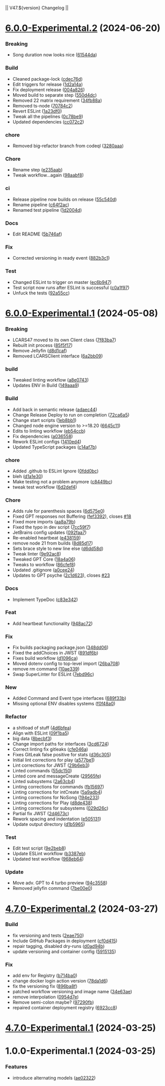 || V47.${version} Changelog ||

# [6.0.0-Experimental.2](https://github.com/SkyeRangerDelta/LCARS47/compare/V47.6.0.0-Experimental.1...V47.6.0.0-Experimental.2) (2024-06-20)


### Breaking

* Song duration now looks nice ([61544da](https://github.com/SkyeRangerDelta/LCARS47/commit/61544dada11b0e24cc4f646dc12b510d918e6749))

### Build

* Cleaned package-lock ([cdec76d](https://github.com/SkyeRangerDelta/LCARS47/commit/cdec76d3cfad4d2ca69d90c3d7e1051e9a4c1d55))
* Edit triggers for release ([1d2a14a](https://github.com/SkyeRangerDelta/LCARS47/commit/1d2a14a0965e78cb78867f6e03ba4046e707ada4))
* Fix deployment release ([004a826](https://github.com/SkyeRangerDelta/LCARS47/commit/004a8266cbc25584a1016ee78c0e4931f30ea0d4))
* Moved build to separate step ([550d4dc](https://github.com/SkyeRangerDelta/LCARS47/commit/550d4dced53edf41fd49a75584730ce002922c55))
* Removed 22 matrix requirement ([34fb88a](https://github.com/SkyeRangerDelta/LCARS47/commit/34fb88ad3e6e16cfb6ef11b85c69dd3aa0b43eae))
* Removed ts-node ([70784c2](https://github.com/SkyeRangerDelta/LCARS47/commit/70784c2530b2f5ff3cbd66227d848745adf9d7a1))
* Revert ESLint ([1a23df0](https://github.com/SkyeRangerDelta/LCARS47/commit/1a23df05566928061cf6b2f556c52b933d64a5bc))
* Tweak all the pipelines ([0c78be9](https://github.com/SkyeRangerDelta/LCARS47/commit/0c78be9a94e3c07fcc6e86874cef4eca66b40007))
* Updated dependencies ([cc072c2](https://github.com/SkyeRangerDelta/LCARS47/commit/cc072c2a27948947f4fb5775a866b0cb99ac5cd8))

### chore

* Removed big-refactor branch from codeql ([3280aaa](https://github.com/SkyeRangerDelta/LCARS47/commit/3280aaa49dc7a169750017a24156a9df51cc0da7))

### Chore

* Rename step ([e235aab](https://github.com/SkyeRangerDelta/LCARS47/commit/e235aab9b119a04340f6952337fbebf2efab5d7b))
* Tweak workflow...again ([98aabf8](https://github.com/SkyeRangerDelta/LCARS47/commit/98aabf8ebad26e8753f85911767695b76c520867))

### ci

* Release pipeline now builds on release ([55c540d](https://github.com/SkyeRangerDelta/LCARS47/commit/55c540dc2458548bd6bfd0f8acb964812107bd1f))
* Rename pipeline ([c64f2ac](https://github.com/SkyeRangerDelta/LCARS47/commit/c64f2acc261760c648dae79f70b9dc5226cb2783))
* Renamed test pipeline ([1d2004d](https://github.com/SkyeRangerDelta/LCARS47/commit/1d2004d5ac57a28e880144ab56e05305c9f4220e))

### Docs

* Edit README ([5b746af](https://github.com/SkyeRangerDelta/LCARS47/commit/5b746af51f4bbd08a80e6e05018cae5441d0643e))

### Fix

* Corrected versioning in ready event ([882b3c1](https://github.com/SkyeRangerDelta/LCARS47/commit/882b3c1879bbf8432affcfe1f7ad13e67315b149))

### Test

* Changed ESLint to trigger on master ([ec6b947](https://github.com/SkyeRangerDelta/LCARS47/commit/ec6b9475b98275420f23a479534b22e4cc3f0880))
* Test script now runs after ESLint is successful ([c0a1f97](https://github.com/SkyeRangerDelta/LCARS47/commit/c0a1f971dabfb5aa2ec5551b443cb8495e7cf1fb))
* Unfuck the tests ([92a55cc](https://github.com/SkyeRangerDelta/LCARS47/commit/92a55ccd6f332a6740ce53f913ec7806d6cb16f0))

# [6.0.0-Experimental.1](https://github.com/SkyeRangerDelta/LCARS47/compare/V47.5.0.0...V47.6.0.0-Experimental.1) (2024-05-08)


### Breaking

* LCARS47 moved to its own Client class ([7f83ba7](https://github.com/SkyeRangerDelta/LCARS47/commit/7f83ba7ac59cd5d1273f2e5b820e427d64e14232))
* Rebuilt init process ([85f5f17](https://github.com/SkyeRangerDelta/LCARS47/commit/85f5f1725417b2485e41fe5224316fc46894514d))
* Remove Jellyfin ([d8d1caf](https://github.com/SkyeRangerDelta/LCARS47/commit/d8d1caf07955a75cc5218c567cb72651e11ef60f))
* Removed LCARSClient interface ([6a2bb09](https://github.com/SkyeRangerDelta/LCARS47/commit/6a2bb09573e65f46d9bf26b15d4db0c0219bb234))

### build

* Tweaked linting workflow ([a8e0743](https://github.com/SkyeRangerDelta/LCARS47/commit/a8e0743e7b5a06f6d525c82fff71b8a27be83d5c))
* Updates ENV in Build ([149aaa9](https://github.com/SkyeRangerDelta/LCARS47/commit/149aaa9e855734c162099f837c6be513156ed8c3))

### Build

* Add back in semantic release ([adaec44](https://github.com/SkyeRangerDelta/LCARS47/commit/adaec4442398de4d19153451599539f22d90c402))
* Change Release Deploy to run on completion ([72ca6a5](https://github.com/SkyeRangerDelta/LCARS47/commit/72ca6a5e8c25787c4d1dd50cc0ecd1209f519e5c))
* Change start scripts ([1eb8bb1](https://github.com/SkyeRangerDelta/LCARS47/commit/1eb8bb1ac8298a333d6c672237a9cb2f102a6dce))
* Changed node engine version to >=18.20 ([6645c11](https://github.com/SkyeRangerDelta/LCARS47/commit/6645c1105838b49cdff1b53803e39497fa768a4e))
* Edits to linting workflow ([eb54ccb](https://github.com/SkyeRangerDelta/LCARS47/commit/eb54ccb592478679055f3d44f62454d8b03f20dc))
* Fix dependencies ([a036558](https://github.com/SkyeRangerDelta/LCARS47/commit/a036558c70dea43716225c95023d2dfb98b2fdc9))
* Rework ESLint configs ([1410ed4](https://github.com/SkyeRangerDelta/LCARS47/commit/1410ed476961ba0172caad83cb6cc86cf4c46fb9))
* Updated TypeScript packages ([c14af7b](https://github.com/SkyeRangerDelta/LCARS47/commit/c14af7bca48bdf84a7ebbffd1c22cda21a153612))

### chore

* Added .github to ESLint Ignore ([0fdd0bc](https://github.com/SkyeRangerDelta/LCARS47/commit/0fdd0bc7304d5366a0cd93bc23fbe7e3f6fee4cd))
* bleh ([d1a1e30](https://github.com/SkyeRangerDelta/LCARS47/commit/d1a1e3096c35dda200d81248fa367a9d4ea9515a))
* Make testing not a problem anymore ([c8449bc](https://github.com/SkyeRangerDelta/LCARS47/commit/c8449bcadb6d5f1130926e9f42237316fb87115e))
* tweak test workflow ([6d2def4](https://github.com/SkyeRangerDelta/LCARS47/commit/6d2def45f3073f7d679bc20c2db16ff12214c422))

### Chore

* Adds rule for parenthesis spaces ([6d575e0](https://github.com/SkyeRangerDelta/LCARS47/commit/6d575e0c3c3e846dccf4f7ab9fc43e14e0da19ff))
* Fixed GPT responses not Buffering ([fef3392](https://github.com/SkyeRangerDelta/LCARS47/commit/fef339209e149247af893401900b662919a5ec0c)), closes [#18](https://github.com/SkyeRangerDelta/LCARS47/issues/18)
* Fixed more imports ([aa8a79b](https://github.com/SkyeRangerDelta/LCARS47/commit/aa8a79b3e44d0dc239d5293e51d6513406e203ad))
* Fixed the typo in dev script ([7cc59f7](https://github.com/SkyeRangerDelta/LCARS47/commit/7cc59f7e6f5d37a9014434ffd909b046cba1515f))
* JetBrains config updates ([092faa7](https://github.com/SkyeRangerDelta/LCARS47/commit/092faa72ce220c5d4df6484d056d21b8ce41834d))
* Re-enabled heartbeat ([e438159](https://github.com/SkyeRangerDelta/LCARS47/commit/e438159768efbcc2cd14dc50f0fa056a3105cf35))
* remove node 21 from builds ([8d85d17](https://github.com/SkyeRangerDelta/LCARS47/commit/8d85d17ab3ed194e386892ae5db99018f1870dc3))
* Sets brace style to new line else ([d6dd58d](https://github.com/SkyeRangerDelta/LCARS47/commit/d6dd58d67f79f21749e75a1a6b9789559876b745))
* Tweak linter ([9e92ac8](https://github.com/SkyeRangerDelta/LCARS47/commit/9e92ac808ae075be2dff8f7f1f3be860e6f6692d))
* Tweaked GPT Core ([18a4a06](https://github.com/SkyeRangerDelta/LCARS47/commit/18a4a06005756c93f9c1f1ae013cd8e7694ce74d))
* Tweaks to workflow ([86cfef8](https://github.com/SkyeRangerDelta/LCARS47/commit/86cfef897eee7cbe999c2eedd0ee7c90393cbcd1))
* Updated .gitignore ([a0cee24](https://github.com/SkyeRangerDelta/LCARS47/commit/a0cee242cb4a3bd9d1d0a42563108dd07342c6c5))
* Updates to GPT psyche ([2c1d623](https://github.com/SkyeRangerDelta/LCARS47/commit/2c1d623652c24eb52340ed55de83816cbe1d751c)), closes [#23](https://github.com/SkyeRangerDelta/LCARS47/issues/23)

### Docs

* Implement TypeDoc ([c83e342](https://github.com/SkyeRangerDelta/LCARS47/commit/c83e3427b587d3d4f54fc23bb479d4b38909f52d))

### Feat

* Add heartbeat functionality ([948ac72](https://github.com/SkyeRangerDelta/LCARS47/commit/948ac721357595bf6f6b3be2afbeea1b9ae47942))

### Fix

* Fix builds packaging package.json ([348dd06](https://github.com/SkyeRangerDelta/LCARS47/commit/348dd063b3dce6ac67be57da6408ad05ccee2f16))
* Fixed the addChoices in JWST ([891df6b](https://github.com/SkyeRangerDelta/LCARS47/commit/891df6bcd691527fd0a493c8a04781e1cd49250a))
* Fixes build workflow ([d1096ca](https://github.com/SkyeRangerDelta/LCARS47/commit/d1096cace247ad8ffd64995b79886b6d7d9adcbd))
* Moved dotenv config to top-level import ([26ba708](https://github.com/SkyeRangerDelta/LCARS47/commit/26ba708624fe2030be71b312f99936d4d6014b7b))
* remove rm command ([10ae339](https://github.com/SkyeRangerDelta/LCARS47/commit/10ae339789b35d0183e1e13c5bd99c4436ab043d))
* Swap SuperLinter for ESLint ([7ebd96c](https://github.com/SkyeRangerDelta/LCARS47/commit/7ebd96ccee3992b4c78c84c6bb7bd20681f08816))

### New

* Added Command and Event type interfaces ([689f33b](https://github.com/SkyeRangerDelta/LCARS47/commit/689f33b475238e726282e96b1ee359f263f88eaa))
* Missing optional ENV disables systems ([f0f48a0](https://github.com/SkyeRangerDelta/LCARS47/commit/f0f48a0d5d4e2c0f57b1d96bc371c6ff8f7fced6))

### Refactor

* a shitload of stuff ([4d6bfea](https://github.com/SkyeRangerDelta/LCARS47/commit/4d6bfeae15b0119d407946590f532db4e6380741))
* Align with ESLint ([09f1ba5](https://github.com/SkyeRangerDelta/LCARS47/commit/09f1ba53e448378ebfd66d7369e9da920c219449))
* big data ([8becbf3](https://github.com/SkyeRangerDelta/LCARS47/commit/8becbf3a78bce012a7e926943646d46a0b24f87a))
* Change import paths for interfaces ([3cd6724](https://github.com/SkyeRangerDelta/LCARS47/commit/3cd6724fe477b20297820422dc1e3f8d381b987b))
* Correct linting fix gitleaks ([cfe046a](https://github.com/SkyeRangerDelta/LCARS47/commit/cfe046a937230c4633b845e23e0b05c07a239967))
* Fixes GitLeak false positive for stats ([d36c305](https://github.com/SkyeRangerDelta/LCARS47/commit/d36c30554ec6baaede1eeac12e564feefd6affb5))
* Initial lint corrections for play ([a577be1](https://github.com/SkyeRangerDelta/LCARS47/commit/a577be1c190676c76eb7912c619259e318a18ab9))
* Lint corrections for JWST ([29b6eb3](https://github.com/SkyeRangerDelta/LCARS47/commit/29b6eb3c722970c2120916dedbab8132642f2af6))
* Linted commands ([55dc150](https://github.com/SkyeRangerDelta/LCARS47/commit/55dc1504f0689a7ff6c007bec3ba587519b9baeb))
* Linted core and messageCreate ([29565fe](https://github.com/SkyeRangerDelta/LCARS47/commit/29565feabca175aaa1b8cc1bc885b68a3b309898))
* Linted subsystems ([2a63cb4](https://github.com/SkyeRangerDelta/LCARS47/commit/2a63cb4d274b6f5f9402de757a20a5fb9697386c))
* Linting corrections for commands ([fb15697](https://github.com/SkyeRangerDelta/LCARS47/commit/fb1569756a4afb7993d4654e4a530d16a10e861c))
* Linting corrections for intCreate ([5a9adb4](https://github.com/SkyeRangerDelta/LCARS47/commit/5a9adb4a8f3c32cc65b6cd68ae04c07db8e3388f))
* Linting corrections for NoSong ([194e233](https://github.com/SkyeRangerDelta/LCARS47/commit/194e2338a0d71615b79d092a160815771ec47ef6))
* Linting corrections for Play ([d8de438](https://github.com/SkyeRangerDelta/LCARS47/commit/d8de438ec3f2dfa1d5a2784518c29ce7d2d3800f))
* Linting corrections for subsystems ([029d26c](https://github.com/SkyeRangerDelta/LCARS47/commit/029d26c2b1dc602c1b1fa962ed486935eee0c51f))
* Partial fix JWST ([2d4673c](https://github.com/SkyeRangerDelta/LCARS47/commit/2d4673c15b4298993466df716bf76aac47ce2c48))
* Rework spacing and indentation ([e505131](https://github.com/SkyeRangerDelta/LCARS47/commit/e50513117ada1533f3f3ff30e46cf6f625468844))
* Update output directory ([d1b5965](https://github.com/SkyeRangerDelta/LCARS47/commit/d1b5965559f9f8a8a85472e9ca4d78d812ff462c))

### Test

* Edit test script ([9e2beb8](https://github.com/SkyeRangerDelta/LCARS47/commit/9e2beb841db44c5ada9db0373a73fe8d179810ef))
* Update ESLint workflow ([b3387eb](https://github.com/SkyeRangerDelta/LCARS47/commit/b3387ebde7a6ebaae4332041ce9f06dc6bceab36))
* Updated test workflow ([968eb64](https://github.com/SkyeRangerDelta/LCARS47/commit/968eb6418e312cf81631a0a5131189c7ae2385aa))

### Update

* Move adv. GPT to 4 turbo preview ([94c3558](https://github.com/SkyeRangerDelta/LCARS47/commit/94c3558a74b43376f01b68d5f42ec09d86757b26))
* Removed jellyfin command ([7be00e0](https://github.com/SkyeRangerDelta/LCARS47/commit/7be00e0a34d32cdfd5e3a2daf92dc390baf075df))

# [4.7.0-Experimental.2](https://github.com/SkyeRangerDelta/LCARS47/compare/V47.4.7.0-Experimental.1...V47.4.7.0-Experimental.2) (2024-03-27)


### Build

* fix versioning and tests ([2eae750](https://github.com/SkyeRangerDelta/LCARS47/commit/2eae75071a09da230b01c13d6a420f5a20a0fde6))
* Include GitHub Packages in deployment ([cf0d415](https://github.com/SkyeRangerDelta/LCARS47/commit/cf0d415caab7508b992f7eeacf853a73beff63fb))
* repair tagging, disabled dry-runs ([d0ad94b](https://github.com/SkyeRangerDelta/LCARS47/commit/d0ad94b85112fa2f4beb5517f5bf33f2fb16cb14))
* update versioning and container config ([5915135](https://github.com/SkyeRangerDelta/LCARS47/commit/5915135efe9ca4ac3ec073728faa1a880a54de20))

### Fix

* add env for Registry ([b714ba0](https://github.com/SkyeRangerDelta/LCARS47/commit/b714ba02d8481a78cfe48283e840f2bbb3021550))
* change docker login action version ([78da1d6](https://github.com/SkyeRangerDelta/LCARS47/commit/78da1d6d640c63a38ef60dc0a97eb1689b1df191))
* fix the versioning fix ([896ba8f](https://github.com/SkyeRangerDelta/LCARS47/commit/896ba8f435d250614c784e344427402fba3dd530))
* patched workflow versioning and image name ([34e63ae](https://github.com/SkyeRangerDelta/LCARS47/commit/34e63ae6ade036900cd9234be547205bb549af28))
* remove interpolation ([0954d7e](https://github.com/SkyeRangerDelta/LCARS47/commit/0954d7e51271c5d19bd69c1776877130df2b5b24))
* Remove semi-colon maybe? ([97290fb](https://github.com/SkyeRangerDelta/LCARS47/commit/97290fb9155bd6ab00cd788db6e1c82500cfd485))
* repaired container deployment registry ([6923cc8](https://github.com/SkyeRangerDelta/LCARS47/commit/6923cc853fa1282edb58602c207b191c9e497f22))

# [4.7.0-Experimental.1](https://github.com/SkyeRangerDelta/LCARS47/compare/V47.1.0.0-Experimental.1...V47.4.7.0-Experimental.1) (2024-03-25)

# 1.0.0-Experimental.1 (2024-03-25)


### Features

* introduce alternating models ([ae02322](https://github.com/SkyeRangerDelta/LCARS47/commit/ae02322130cd675dbd32bfec32696a4075821b8b))
